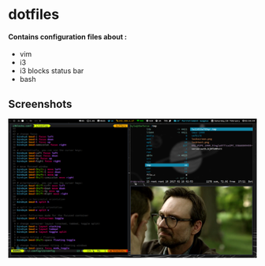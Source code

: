 # dotfiles 
#### Contains configuration files about : 
- vim 
- i3
- i3 blocks status bar 
- bash 

## Screenshots
![screen1](screenshots/vim.png)
